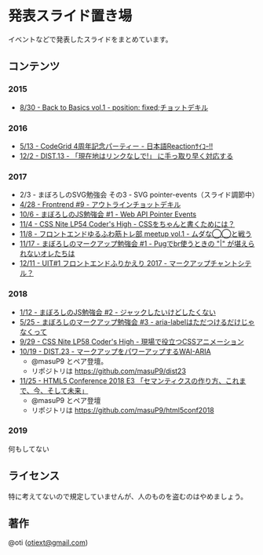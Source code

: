 # 発表スライド置き場

イベントなどで発表したスライドをまとめています。

## コンテンツ

### 2015

- [8/30 - Back to Basics vol.1 - position: fixed;チョットデキル](./2015/0830-Back_to_Basics_vol1/fixing-fixed.pdf)

### 2016

- [5/13 - CodeGrid 4周年記念パーティー - 日本語Reactionｻｲｺｰ!!](./2016/0513-CodeGrid_4th_Anniversary_Party/slack-reaction-decomoji.pdf)
- [12/2 - DIST.13 - 「現在地はリンクなしで!」 に手っ取り早く対応する](./2016/1202-DIST.13/smile-css-pointer-events-none.pdf)

### 2017

- 2/3 - まぼろしのSVG勉強会 その3 - SVG pointer-events（スライド調節中）
- [4/28 - Frontrend #9 - アウトラインチョットデキル](./2017/0428-Frontrend_%239/outline-for-you.pdf)
- [10/6 - まぼろしのJS勉強会 #1 - Web API Pointer Events](./2017/1006-mbrs_js_study_%231/webapi-pointer-events.pdf)
- [11/4 - CSS Nite LP54 Coder's High - CSSをちゃんと書くためには？](http://cssnite.jp/lp/lp54/followup/#s4)
- [11/8 - フロントエンドゆるふわ筋トレ部 meetup vol.1 - ムダな◯◯と戦う](./2017/1108-frontend_yurufuwa_workout_meetup_vol.1/versus-superfluous-xx.pdf)
- [11/17 - まぼろしのマークアップ勉強会 #1 - Pugでbr使うときの "|" が堪えられないオレたちは](./2017/1117-mbrs_markup_study_%231/we-dont-accept-pug-pipe.pdf)
- [12/11 - UIT#1 フロントエンドふりかえり 2017 - マークアップチャントシテル？](./2017/1211-uit%231/can-you-markup.pdf)

### 2018

- [1/12 - まぼろしのJS勉強会 #2 - ジャックしたいけどしたくない](./2018/0112-mbrs_js_study_%232/why-scrolljack.pdf)
- [5/25 - まぼろしのマークアップ勉強会 #3 - aria-labelはただつけるだけじゃなくって](./2018/0525-mbrs_markup_study_%233/more-better-aria-label.pdf)
- [9/29 - CSS Nite LP58 Coder's High - 現場で役立つCSSアニメーション](http://cssnite.jp/lp/lp58/followup/#s7)
- [10/19 - DIST.23 - マークアップをパワーアップするWAI-ARIA](https://dist.connpass.com/event/100857/)
  - @masuP9 とペア登壇。
  - リポジトリは https://github.com/masuP9/dist23
- [11/25 - HTML5 Conference 2018 E3 「セマンティクスの作り方、これまで、今、そして未来」](https://events.html5j.org/conference/2018/11/session/#e3)
  - @masuP9 とペア登壇
  - リポジトリは https://github.com/masuP9/html5conf2018

### 2019

何もしてない

## ライセンス

特に考えてないので規定していませんが、人のものを盗むのはやめましょう。

## 著作

@oti (otiext@gmail.com)